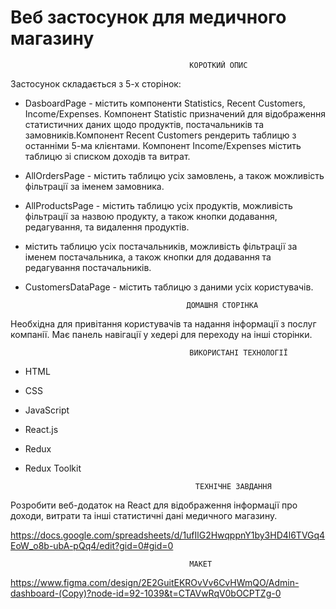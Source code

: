 # Веб застосунок для медичного магазину

                                            КОРОТКИЙ ОПИС

Застосунок складається з 5-х сторінок:

- DasboardPage - містить компоненти Statistics, Recent Customers, Income/Expenses. Компонент Statistic призначений для відображення статистичних даних щодо продуктів, постачальників та замовників.Компонент Recent Customers рендерить таблицю з останніми 5-ма клієнтами. Компонент Income/Expenses містить таблицю зі списком доходів та витрат.

- AllOrdersPage - містить таблицю усіх замовлень, а також можливість фільтрації за іменем замовника.

- AllProductsPage - містить таблицю усіх продуктів, можливість фільтрації за назвою продукту, а також кнопки додавання, редагування, та видалення продуктів.

- містить таблицю усіх постачальників, можливість фільтрації за іменем постачальника, а також кнопки для додавання та редагування постачальників.

- CustomersDataPage - містить таблицю з даними усіх користувачів.

                                          ДОМАШНЯ СТОРІНКА

Необхідна для привітання користувачів та надання інформації з послуг компанії. Має панель навігації у хедері для переходу на інші сторінки.

                                            ВИКОРИСТАНІ ТЕХНОЛОГІЇ

- HTML
- CSS
- JavaScript
- React.js
- Redux
- Redux Toolkit

                                            ТЕХНІЧНЕ ЗАВДАННЯ

Розробити веб-додаток на React для відображення інформації про доходи, витрати та інші статистичні дані медичного магазину.

https://docs.google.com/spreadsheets/d/1ufIlG2HwqppnY1by3HD4l6TVGq4EoW_o8b-ubA-pQq4/edit?gid=0#gid=0

                                            МАКЕТ

https://www.figma.com/design/2E2GuitEKROvVv6CvHWmQO/Admin-dashboard-(Copy)?node-id=92-1039&t=CTAVwRqV0bOCPTZg-0
